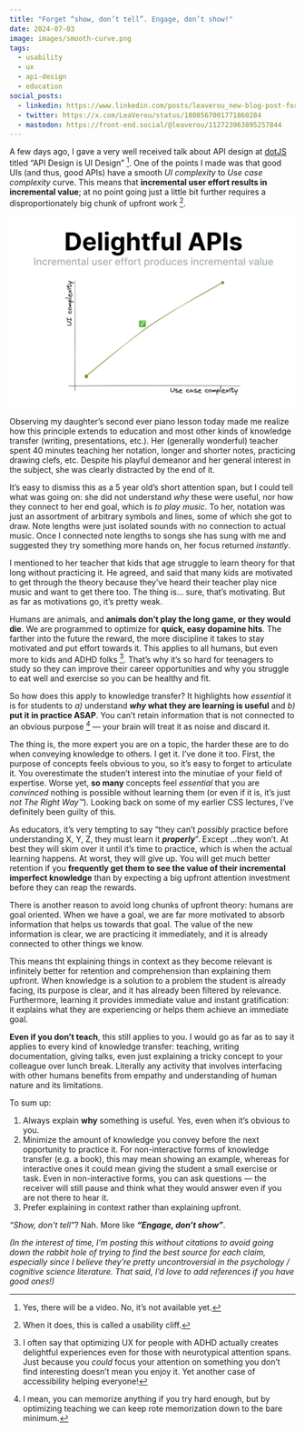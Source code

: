 ```yaml
---
title: "Forget “show, don’t tell”. Engage, don’t show!"
date: 2024-07-03
image: images/smooth-curve.png
tags:
  - usability
  - ux
  - api-design
  - education
social_posts:
  - linkedin: https://www.linkedin.com/posts/leaverou_new-blog-post-forget-show-dont-tell-activity-7214332458878574592-1iqD?utm_source=share&utm_medium=member_desktop
  - twitter: https://x.com/LeaVerou/status/1808567001771860284
  - mastodon: https://front-end.social/@leaverou/112723963895257844
---
```


A few days ago, I gave a very well received talk about API design at [dotJS](https://www.dotjs.io/) titled “API Design is UI Design” [^video].
One of the points I made was that good UIs (and thus, good APIs) have a smooth _UI complexity_ to _Use case complexity_ curve.
This means that **incremental user effort results in incremental value**;
at no point going just a little bit further requires a disproportionately big chunk of upfront work [^cliff].

![](images/smooth-curve.png)

[^video]: Yes, there will be a video. No, it’s not available yet.

[^cliff]: When it does, this is called a usability cliff.

Observing my daughter’s second ever piano lesson today made me realize how this principle extends to education and most other kinds of knowledge transfer (writing, presentations, etc.).
Her (generally wonderful) teacher spent 40 minutes teaching her notation, longer and shorter notes, practicing drawing clefs, etc.
Despite his playful demeanor and her general interest in the subject, she was clearly distracted by the end of it.

It’s easy to dismiss this as a 5 year old’s short attention span, but I could tell what was going on:
she did not understand *why* these were useful, nor how they connect to her end goal, which is _to play music_.
To her, notation was just an assortment of arbitrary symbols and lines, some of which she got to draw.
Note lengths were just isolated sounds with no connection to actual music.
Once I connected note lengths to songs she has sung with me and suggested they try something more hands on, her focus returned _instantly_.

I mentioned to her teacher that kids that age struggle to learn theory for that long without practicing it.
He agreed, and said that many kids are motivated to get through the theory because they’ve heard their teacher play nice music and want to get there too.
The thing is… sure, that’s motivating.
But as far as motivations go, it’s pretty weak.

Humans are animals, and **animals don’t play the long game, or they would die**.
We are programmed to optimize for **quick, easy dopamine hits**.
The farther into the future the reward, the more discipline it takes to stay motivated and put effort towards it.
This applies to all humans, but even more to kids and ADHD folks [^adhd].
That’s why it’s so hard for teenagers to study so they can improve their career opportunities and why you struggle to eat well and exercise so you can be healthy and fit.

So how does this apply to knowledge transfer?
It highlights how *essential* it is for students to
_a)_ understand **_why_ what they are learning is useful** and
_b)_ **put it in practice ASAP**.
You can’t retain information that is not connected to an obvious purpose [^1] — your brain will treat it as noise and discard it.

[^1]: I mean, you can memorize anything if you try hard enough, but by optimizing teaching we can keep rote memorization down to the bare minimum.

[^adhd]: I often say that optimizing UX for people with ADHD actually creates delightful experiences even for those with neurotypical attention spans.
Just because you _could_ focus your attention on something you don’t find interesting doesn’t mean you enjoy it.
Yet another case of accessibility helping everyone!

The thing is, the more expert you are on a topic, the harder these are to do when conveying knowledge to others.
I get it. I’ve done it too.
First, the purpose of concepts feels obvious to you, so it’s easy to forget to articulate it.
You overestimate the studen’t interest into the minutiae of your field of expertise.
Worse yet, **so many** concepts feel *essential* that you are _convinced_ nothing is possible without learning them (or even if it is, it’s just _not The Right Way™_).
Looking back on some of my earlier CSS lectures, I’ve definitely been guilty of this.

As educators, it’s very tempting to say “they can’t _possibly_ practice before understanding X, Y, Z, they must learn it ***properly***”.
Except …they won’t.
At best they will skim over it until it’s time to practice, which is when the actual learning happens.
At worst, they will give up.
You will get much better retention if you **frequently get them to see the value of their incremental imperfect knowledge**
than by expecting a big upfront attention investment before they can reap the rewards.

There is another reason to avoid long chunks of upfront theory:
humans are goal oriented.
When we have a goal, we are far more motivated to absorb information that helps us towards that goal.
The value of the new information is clear, we are practicing it immediately, and it is already connected to other things we know.

This means tht explaining things in context as they become relevant is infinitely better for retention and comprehension than explaining them upfront.
When knowledge is a solution to a problem the student is already facing, its purpose is clear, and it has already been filtered by relevance.
Furthermore, learning it provides immediate value and instant gratification: it explains what they are experiencing or helps them achieve an immediate goal.

**Even if you don’t teach**, this still applies to you.
I would go as far as to say it applies to every kind of knowledge transfer:
teaching, writing documentation, giving talks, even just explaining a tricky concept to your colleague over lunch break.
Literally any activity that involves interfacing with other humans benefits from empathy and understanding of human nature and its limitations.

To sum up:
1. Always explain **why** something is useful. Yes, even when it’s obvious to you.
2. Minimize the amount of knowledge you convey before the next opportunity to practice it.
For non-interactive forms of knowledge transfer (e.g. a book), this may mean showing an example,
whereas for interactive ones it could mean giving the student a small exercise or task.
Even in non-interactive forms, you can ask questions — the receiver will still pause and think what they would answer even if you are not there to hear it.
3. Prefer explaining in context rather than explaining upfront.

_“Show, don't tell”_? Nah.
More like **_“Engage, don’t show”_**.

_(In the interest of time, I’m posting this without citations to avoid going down the rabbit hole of trying to find the best source for each claim, especially since I believe they’re pretty uncontroversial in the psychology / cognitive science literature. That said, I’d love to add references if you have good ones!)_